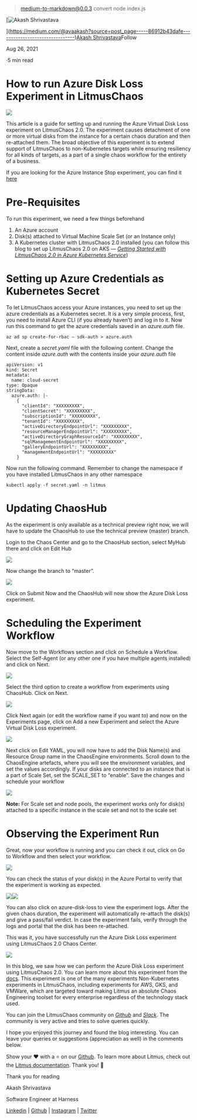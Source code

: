 
> medium-to-markdown@0.0.3 convert
> node index.js

[![Akash Shrivastava](https://miro.medium.com/fit/c/96/96/1*s1AuMCCSqI5ZW8plnjKMAg.jpeg)

](https://medium.com/@avaakash?source=post_page-----86912b43dafe--------------------------------)[Akash Shrivastava](https://medium.com/@avaakash?source=post_page-----86912b43dafe--------------------------------)Follow

Aug 26, 2021

·5 min read

How to run Azure Disk Loss Experiment in LitmusChaos
====================================================

![](https://miro.medium.com/max/1400/1*u5MRbsyEFH9jnrmlRNpU8g.png)

This article is a guide for setting up and running the Azure Virtual Disk Loss experiment on LitmusChaos 2.0. The experiment causes detachment of one or more virtual disks from the instance for a certain chaos duration and then re-attached them. The broad objective of this experiment is to extend support of LitmusChaos to non-Kubernetes targets while ensuring resiliency for all kinds of targets, as a part of a single chaos workflow for the entirety of a business.

If you are looking for the Azure Instance Stop experiment, you can find it [here](https://medium.com/litmus-chaos/how-to-run-azure-instance-stop-experiment-in-litmuschaos-63ae3bcdb9ad)

Pre-Requisites
==============

To run this experiment, we need a few things beforehand

1.  An Azure account
2.  Disk(s) attached to Virtual Machine Scale Set (or an Instance only)
3.  A Kubernetes cluster with LitmusChaos 2.0 installed (you can follow this blog to set up LitmusChaos 2.0 on AKS — [_Getting Started with LitmusChaos 2.0 in Azure Kubernetes Service_](https://medium.com/litmus-chaos/litmus-in-aks-f8838cfc551f))

Setting up Azure Credentials as Kubernetes Secret
=================================================

To let LitmusChaos access your Azure instances, you need to set up the azure credentials as a Kubernetes secret. It is a very simple process, first, you need to install Azure CLI (if you already haven’t) and log in to it. Now run this command to get the azure credentials saved in an _azure.auth_ file.

```
az ad sp create-for-rbac — sdk-auth > azure.auth
```

Next, create a _secret.yaml_ file with the following content. Change the content inside _azure.auth_ with the contents inside your _azure.auth_ file

```
apiVersion: v1  
kind: Secret  
metadata:  
  name: cloud-secret  
type: Opaque  
stringData:  
  azure.auth: |-  
    {  
      "clientId": "XXXXXXXXX",  
      "clientSecret": "XXXXXXXXX",  
      "subscriptionId": "XXXXXXXXX",  
      "tenantId": "XXXXXXXXX",  
      "activeDirectoryEndpointUrl": "XXXXXXXXX",  
      "resourceManagerEndpointUrl": "XXXXXXXXX",  
      "activeDirectoryGraphResourceId": "XXXXXXXXX",  
      "sqlManagementEndpointUrl": "XXXXXXXXX",  
      "galleryEndpointUrl": "XXXXXXXXX",  
      "managementEndpointUrl": "XXXXXXXXX"  
    }
```

Now run the following command. Remember to change the namespace if you have installed LitmusChaos in any other namespace

```
kubectl apply -f secret.yaml -n litmus
```

Updating ChaosHub
=================

As the experiment is only available as a technical preview right now, we will have to update the ChaosHub to use the technical preview (master) branch.

Login to the Chaos Center and go to the ChaosHub section, select MyHub there and click on Edit Hub

![](https://miro.medium.com/max/1400/1*hlqxOFLnlZ_9b3uZ-IPpsw.png)

Now change the branch to “master”.

![](https://miro.medium.com/max/1400/1*ZiNzR4eL8ku4iIh8myObjQ.png)

Click on Submit Now and the ChaosHub will now show the Azure Disk Loss experiment.

Scheduling the Experiment Workflow
==================================

Now move to the Workflows section and click on Schedule a Workflow. Select the Self-Agent (or any other one if you have multiple agents installed) and click on Next.

![](https://miro.medium.com/max/1400/1*jSTrvNK3GYDg3Qp5siCnDg.png)

Select the third option to create a workflow from experiments using ChaosHub. Click on Next.

![](https://miro.medium.com/max/1400/1*0E5BalV9CQWFTqCkEz8Wyw.png)

Click Next again (or edit the workflow name if you want to) and now on the Experiments page, click on Add a new Experiment and select the Azure Virtual Disk Loss experiment.

![](https://miro.medium.com/max/1400/1*MrT-_fFxofdXnlnVN9ceVw.png)

Next click on Edit YAML, you will now have to add the Disk Name(s) and Resource Group name in the ChaosEngine environments. Scroll down to the ChaosEngine artefacts, where you will see the environment variables, and set the values accordingly. If your disks are connected to an instance that is a part of Scale Set, set the SCALE\_SET to “enable”. Save the changes and schedule your workflow

![](https://miro.medium.com/max/1400/1*h4X6KbmJk_8dEGhd9s-9Zw.png)

**Note:** For Scale set and node pools, the experiment works only for disk(s) attached to a specific instance in the scale set and not to the scale set

Observing the Experiment Run
============================

Great, now your workflow is running and you can check it out, click on Go to Workflow and then select your workflow.

![](https://miro.medium.com/max/1400/1*P-o-1gDyd9Y3J5JJvE_PEg.png)

You can check the status of your disk(s) in the Azure Portal to verify that the experiment is working as expected.

![](https://miro.medium.com/max/1400/1*kbgfNEICOCA_0hCvMlP7AA.png)![](https://miro.medium.com/max/1400/1*rfIJaGvTcyjUzfix4dQT4A.png)

You can also click on azure-disk-loss to view the experiment logs. After the given chaos duration, the experiment will automatically re-attach the disk(s) and give a pass/fail verdict. In case the experiment fails, verify through the logs and portal that the disk has been re-attached.

This was it, you have successfully run the Azure Disk Loss experiment using LitmusChaos 2.0 Chaos Center.

![](https://miro.medium.com/max/1400/1*W8H5iqZLFoJacFJ0fltJ_A.png)

In this blog, we saw how we can perform the Azure Disk Loss experiment using LitmusChaos 2.0. You can learn more about this experiment from the [docs](https://github.com/litmuschaos/litmus-docs/blob/master/docs/azure-disk-loss.md). This experiment is one of the many experiments Non-Kubernetes experiments in LitmusChaos, including experiments for AWS, GKS, and VMWare, which are targeted toward making Litmus an absolute Chaos Engineering toolset for every enterprise regardless of the technology stack used.

You can join the LitmusChaos community on [_Github_](https://github.com/litmuschaos/litmus)  and [_Slack_](https://www.notepadonline.org/wmtBaRICHQ). The community is very active and tries to solve queries quickly.

I hope you enjoyed this journey and found the blog interesting. You can leave your queries or suggestions (appreciation as well) in the comments below.

Show your ❤️ with a ⭐ on our [Github](https://github.com/litmuschaos/litmus). To learn more about Litmus, check out the [Litmus documentation](https://docs.litmuschaos.io/). Thank you! 🙏

Thank you for reading

Akash Shrivastava

Software Engineer at Harness

[Linkedin](https://www.linkedin.com/in/avaakash/) | [Github](https://github.com/avaakash) | [Instagram](https://instagram.com/avaakash) | [Twitter](https://twitter.com/_avaakash_)

